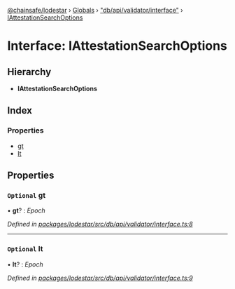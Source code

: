 [@chainsafe/lodestar](../README.md) › [Globals](../globals.md) › ["db/api/validator/interface"](../modules/_db_api_validator_interface_.md) › [IAttestationSearchOptions](_db_api_validator_interface_.iattestationsearchoptions.md)

# Interface: IAttestationSearchOptions

## Hierarchy

* **IAttestationSearchOptions**

## Index

### Properties

* [gt](_db_api_validator_interface_.iattestationsearchoptions.md#optional-gt)
* [lt](_db_api_validator_interface_.iattestationsearchoptions.md#optional-lt)

## Properties

### `Optional` gt

• **gt**? : *Epoch*

*Defined in [packages/lodestar/src/db/api/validator/interface.ts:8](https://github.com/ChainSafe/lodestar/blob/0cfbab631/packages/lodestar/src/db/api/validator/interface.ts#L8)*

___

### `Optional` lt

• **lt**? : *Epoch*

*Defined in [packages/lodestar/src/db/api/validator/interface.ts:9](https://github.com/ChainSafe/lodestar/blob/0cfbab631/packages/lodestar/src/db/api/validator/interface.ts#L9)*
